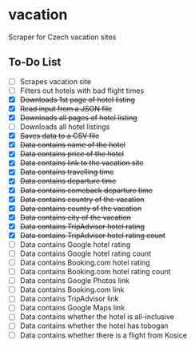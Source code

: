 # vacation

Scraper for Czech vacation sites

## To-Do List

- [ ] Scrapes vacation site
- [ ] Filters out hotels with bad flight times
- [x] <del>Downloads 1st page of hotel listing</del>
- [x] <del>Read input from a JSON file</del>
- [x] <del>Downloads all pages of hotel listing</del>
- [ ] Downloads all hotel listings
- [x] <del>Saves data to a CSV file</del>
- [x] <del>Data contains name of the hotel</del>
- [x] <del>Data contains price of the hotel</del>
- [x] <del>Data contains link to the vacation site</del>
- [x] <del>Data contains travelling time</del>
- [x] <del>Data contains departure time</del>
- [x] <del>Data contains comeback departure time</del>
- [x] <del>Data contains country of the vacation</del>
- [x] <del>Data contains county of the vacation</del>
- [x] <del>Data contains city of the vacation</del>
- [x] <del>Data contains TripAdvisor hotel rating</del>
- [x] <del>Data contains TripAdvisor hotel rating count</del>
- [ ] Data contains Google hotel rating
- [ ] Data contains Google hotel rating count
- [ ] Data contains Booking.com hotel rating
- [ ] Data contains Booking.com hotel rating count
- [ ] Data contains Google Photos link
- [ ] Data contains Booking.com link
- [ ] Data contains TripAdvisor link
- [ ] Data contains Google Maps link
- [ ] Data contains whether the hotel is all-inclusive
- [ ] Data contains whether the hotel has tobogan
- [ ] Data contains whether there is a flight from Kosice
